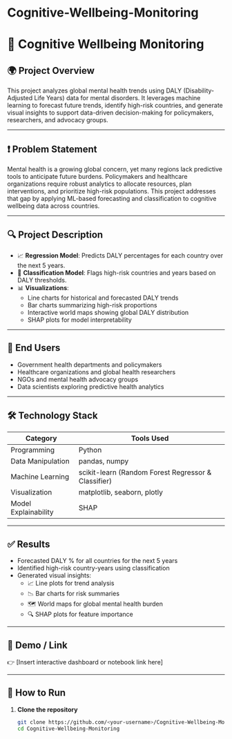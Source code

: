 # Cognitive-Wellbeing-Monitoring
# 🧠 Cognitive Wellbeing Monitoring

## 🌍 Project Overview
This project analyzes global mental health trends using DALY (Disability-Adjusted Life Years) data for mental disorders. It leverages machine learning to forecast future trends, identify high-risk countries, and generate visual insights to support data-driven decision-making for policymakers, researchers, and advocacy groups.

---

## ❗ Problem Statement
Mental health is a growing global concern, yet many regions lack predictive tools to anticipate future burdens. Policymakers and healthcare organizations require robust analytics to allocate resources, plan interventions, and prioritize high-risk populations. This project addresses that gap by applying ML-based forecasting and classification to cognitive wellbeing data across countries.

---

## 🔍 Project Description
- 📈 **Regression Model**: Predicts DALY percentages for each country over the next 5 years.
- 🚨 **Classification Model**: Flags high-risk countries and years based on DALY thresholds.
- 📊 **Visualizations**:
  - Line charts for historical and forecasted DALY trends
  - Bar charts summarizing high-risk proportions
  - Interactive world maps showing global DALY distribution
  - SHAP plots for model interpretability

---

## 👥 End Users
- Government health departments and policymakers
- Healthcare organizations and global health researchers
- NGOs and mental health advocacy groups
- Data scientists exploring predictive health analytics

---

## 🛠️ Technology Stack
| Category              | Tools Used                                      |
|-----------------------|-------------------------------------------------|
| Programming           | Python                                          |
| Data Manipulation     | pandas, numpy                                   |
| Machine Learning      | scikit-learn (Random Forest Regressor & Classifier) |
| Visualization         | matplotlib, seaborn, plotly                     |
| Model Explainability  | SHAP                                            |

---

## ✅ Results
- Forecasted DALY % for all countries for the next 5 years
- Identified high-risk country-years using classification
- Generated visual insights:
  - 📈 Line plots for trend analysis
  - 📉 Bar charts for risk summaries
  - 🗺️ World maps for global mental health burden
  - 🔍 SHAP plots for feature importance

---

## 🚀 Demo / Link
👉 [Insert interactive dashboard or notebook link here]

---

## 🧪 How to Run
1. **Clone the repository**
   ```bash
   git clone https://github.com/<your-username>/Cognitive-Wellbeing-Monitoring.git
   cd Cognitive-Wellbeing-Monitoring

